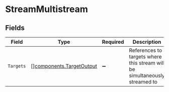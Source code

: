 # StreamMultistream


## Fields

| Field                                                                       | Type                                                                        | Required                                                                    | Description                                                                 | Example                                                                     |
| --------------------------------------------------------------------------- | --------------------------------------------------------------------------- | --------------------------------------------------------------------------- | --------------------------------------------------------------------------- | --------------------------------------------------------------------------- |
| `Targets`                                                                   | [][components.TargetOutput](../../models/components/targetoutput.md)        | :heavy_minus_sign:                                                          | References to targets where this stream will be simultaneously<br/>streamed to<br/> | [object Object]                                                             |